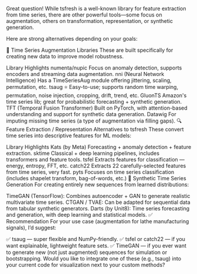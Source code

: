 Great question! While tsfresh is a well-known library for feature extraction from time series, there are other powerful tools—some focus on augmentation, others on transformation, representation, or synthetic generation.

Here are strong alternatives depending on your goals:

🔁 Time Series Augmentation Libraries
These are built specifically for creating new data to improve model robustness.

Library	Highlights
numenta/nupic	Focus on anomaly detection, supports encoders and streaming data augmentation.
nni (Neural Network Intelligence)	Has a TimeSeriesAug module offering jittering, scaling, permutation, etc.
tsaug ⭐	Easy-to-use; supports random time warping, permutation, noise injection, cropping, drift, trend, etc.
GluonTS	Amazon's time series lib; great for probabilistic forecasting + synthetic generation.
TFT (Temporal Fusion Transformer)	Built on PyTorch, with attention-based understanding and support for synthetic data generation.
Datawig	For imputing missing time series (a type of augmentation via filling gaps).
🔍 Feature Extraction / Representation Alternatives to tsfresh
These convert time series into descriptive features for ML models:

Library	Highlights
Kats (by Meta)	Forecasting + anomaly detection + feature extraction.
sktime	Classical + deep learning pipelines, includes transformers and feature tools.
tsfel	Extracts features for classification — energy, entropy, FFT, etc.
catch22	Extracts 22 carefully-selected features from time series, very fast.
pyts	Focuses on time series classification (includes shapelet transform, bag-of-words, etc.)
🧪 Synthetic Time Series Generation
For creating entirely new sequences from learned distributions:

TimeGAN (TensorFlow): Combines autoencoder + GAN to generate realistic multivariate time series.
CTGAN / TVAE: Can be adapted for sequential data from tabular synthetic generators.
Darts (by Unit8): Time series forecasting and generation, with deep learning and statistical models.
✅ Recommendation
For your use case (augmentation for lathe manufacturing signals), I’d suggest:

✅ tsaug — super flexible and NumPy-friendly.
✅ tsfel or catch22 — if you want explainable, lightweight feature sets.
✅ TimeGAN — if you ever want to generate new (not just augmented) sequences for simulation or bootstrapping.
Would you like to integrate one of these (e.g., tsaug) into your current code for visualization next to your custom methods?